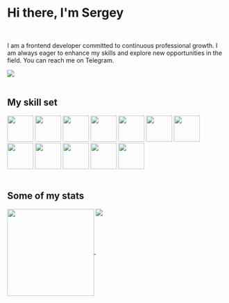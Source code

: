 <h1>Hi there, I'm Sergey</h1>
<br />

I am a frontend developer committed to continuous professional growth. I am always eager to enhance my skills and explore new opportunities in the field. You can reach me on Telegram.
<div>
  <a href="https://t.me/SergAsEnt" target="_blank" rel="noopener">
    <img src="https://img.shields.io/badge/-Telegram-090909?style=for-the-badge&logo=telegram&logoColor=27A0D9" />
  </a>
</div>

<br />

<h2>My skill set</h2>
<div>
  <img src="https://cdn.jsdelivr.net/gh/devicons/devicon/icons/html5/html5-plain-wordmark.svg" width="60" height="60" />
  <img src="https://cdn.jsdelivr.net/gh/devicons/devicon/icons/css3/css3-plain-wordmark.svg" width="60" height="60" />
  <img src="https://cdn.jsdelivr.net/gh/devicons/devicon/icons/javascript/javascript-original.svg" width="60" height="60" />
  <img src="https://cdn.jsdelivr.net/gh/devicons/devicon/icons/react/react-original-wordmark.svg" width="60" height="60" />
  <img src="https://cdn.jsdelivr.net/gh/devicons/devicon/icons/git/git-plain-wordmark.svg" width="60" height="60" />
  <img src="https://cdn.jsdelivr.net/gh/devicons/devicon/icons/webpack/webpack-plain-wordmark.svg" width="60" height="60" />
  <img src="https://cdn.jsdelivr.net/gh/devicons/devicon/icons/eslint/eslint-original-wordmark.svg" width="60" height="60" />
</div>
<div>
  <img src="https://cdn.jsdelivr.net/gh/devicons/devicon/icons/nodejs/nodejs-plain-wordmark.svg" width="60" height="60" />
  <img src="https://cdn.jsdelivr.net/gh/devicons/devicon/icons/express/express-original-wordmark.svg" width="60" height="60" />
  <img src="https://cdn.jsdelivr.net/gh/devicons/devicon/icons/mongodb/mongodb-plain-wordmark.svg" width="60" height="60" />
  <img src="https://cdn.jsdelivr.net/gh/devicons/devicon/icons/nginx/nginx-original.svg" width="60" height="60" />
  <img src="https://cdn.jsdelivr.net/gh/devicons/devicon/icons/bash/bash-original.svg" width="60" height="60" />
</div>
<br />

<h2>Some of my stats</h2>

<a href="https://github.com/anuraghazra/github-readme-stats">
  <img height=200 align="center" src="https://github-readme-stats.vercel.app/api?username=sergasent&show_icons=true&theme=holi&hide_title=true" />
</a>
<a href="https://github.com/anuraghazra/convoychat">
  <img align="top" src="https://github-readme-stats.vercel.app/api/top-langs/?username=sergasent&layout=compact&theme=holi&langs_count=8" />
</a>

<!--
**sergasent/sergasent** is a ✨ _special_ ✨ repository because its `README.md` (this file) appears on your GitHub profile.

Here are some ideas to get you started:

- 🌱 I’m currently learning ...
- 👯 I’m looking to collaborate on ...
- 🤔 I’m looking for help with ...
- 💬 Ask me about ...
- 📫 How to reach me: ...
- 😄 Pronouns: ...
- ⚡ Fun fact: ...
-->
